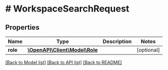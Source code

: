# # WorkspaceSearchRequest

## Properties

Name | Type | Description | Notes
------------ | ------------- | ------------- | -------------
**role** | [**\OpenAPI\Client\Model\Role**](Role.md) |  | [optional]

[[Back to Model list]](../../README.md#models) [[Back to API list]](../../README.md#endpoints) [[Back to README]](../../README.md)
